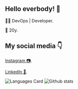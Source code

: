 <h2>Hello everbody! 👋</h2>
<p>🧑‍💻 DevOps | Developer. </p>
<p>📅 20y. </p>

<h2>My social media 👇 </h2>
<p><a href="https://www.instagram.com/matheusbaum_/?hl=pt-br">Instagram 📷</a>.</p>
<p><a href="https://www.linkedin.com/in/matheusbaum/">LinkedIn 💼</a>.</p>

![Languages Card](https://github-readme-stats.vercel.app/api/top-langs/?username=matheusbaum&theme=dark) ![Github stats](https://github-readme-stats.vercel.app/api?username=matheusbaum&show_icons=true&theme=dark)

<!--
**matheusbaum/matheusbaum** is a ✨ _special_ ✨ repository because its `README.md` (this file) appears on your GitHub profile.

Here are some ideas to get you started:

- 🔭 I’m currently working on ...
- 🌱 I’m currently learning ...
- 👯 I’m looking to collaborate on ...
- 🤔 I’m looking for help with ...
- 💬 Ask me about ...
- 📫 How to reach me: ...
- 😄 Pronouns: ...
- ⚡ Fun fact: ...
-->
